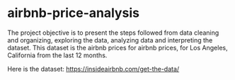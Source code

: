 # airbnb-price-analysis
The project objective is to present the steps followed from data cleaning and organizing, exploring the data, analyzing data and interpreting the dataset. This dataset is the airbnb prices for airbnb prices, for Los Angeles, California from the last 12 months.

Here is the dataset: https://insideairbnb.com/get-the-data/
